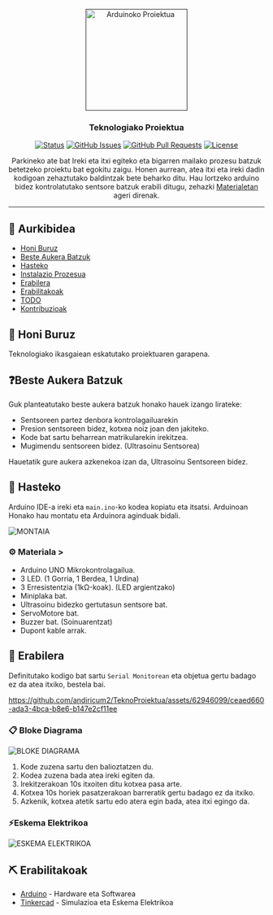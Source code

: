 <p align="center">
  <a href="" rel="noopener">
 <img width=200px height=200px src="https://upload.wikimedia.org/wikipedia/commons/thumb/7/73/Arduino_IDE_logo.svg/2048px-Arduino_IDE_logo.svg.png" alt="Arduinoko Proiektua"></a>
</p>

<h3 align="center">Teknologiako Proiektua</h3>

<div align="center">

[![Status](https://img.shields.io/badge/status-active-success.svg)]()
[![GitHub Issues](https://img.shields.io/github/issues/andiricum2/TeknoProiektua.svg)](/issues)
[![GitHub Pull Requests](https://img.shields.io/github/issues-pr/andiricum2/TeknoProiektua.svg)](/pulls)
[![License](https://img.shields.io/badge/license-MIT-blue.svg)](/LICENSE)

</div>

<div align="center">
Parkineko ate bat Ireki eta itxi egiteko eta bigarren mailako prozesu batzuk betetzeko proiektu bat egokitu zaigu. Honen aurrean, atea itxi eta ireki dadin kodigoan zehaztutako baldintzak bete beharko ditu. Hau lortzeko arduino bidez kontrolatutako sentsore batzuk erabili ditugu, zehazki <a href="/#%EF%B8%8F-materiala-">Materialetan</a> ageri direnak.
</div>

---

## 📝 Aurkibidea

- [Honi Buruz](#info)
- [Beste Aukera Batzuk](#besteaukerak)
- [Hasteko](#hasteko)
- [Instalazio Prozesua](#instalazioa)
- [Erabilera](#erabilera)
- [Erabilitakoak](#erabilitakoak)
- [TODO](../TODO.md)
- [Kontribuzioak](../CONTRIBUTING.md)


## 🧐 Honi Buruz <a name = "info"></a>

Teknologiako ikasgaiean eskatutako proiektuaren garapena.

## ❓Beste Aukera Batzuk <a name = "besteaukerak"></a>

Guk planteatutako beste aukera batzuk honako hauek izango lirateke:
- Sentsoreen partez denbora kontrolagailuarekin
- Presion sentsoreen bidez, kotxea noiz joan den jakiteko.
- Kode bat sartu beharrean matrikularekin irekitzea.
- Mugimendu sentsoreen bidez. (Ultrasoinu Sentsorea)

Hauetatik gure aukera azkenekoa izan da, Ultrasoinu Sentsoreen bidez.

## 🏁 Hasteko <a name = "hasteko"></a>

Arduino IDE-a ireki eta ```main.ino```-ko kodea kopiatu eta itsatsi.
Arduinoan Honako hau montatu eta Arduinora aginduak bidali.

![MONTAIA](https://github.com/andiricum2/TeknoProiektua/assets/62946099/e1029b1f-09e8-4b9c-b1a7-cef42f77d14d)

### ⚙️ Materiala <a name = "materiala"></a>>

- Arduino UNO Mikrokontrolagailua.
- 3 LED. (1 Gorria, 1 Berdea, 1 Urdina)
- 3 Erresistentzia (1kΩ-koak). (LED argientzako)
- Miniplaka bat.
- Ultrasoinu bidezko gertutasun sentsore bat.
- ServoMotore bat.
- Buzzer bat. (Soinuarentzat)
- Dupont kable arrak.

## 🎈 Erabilera <a name="erabilera"></a>

Definitutako kodigo bat sartu ``Serial Monitorean`` eta objetua gertu badago ez da atea itxiko, bestela bai.

https://github.com/andiricum2/TeknoProiektua/assets/62946099/ceaed660-ada3-4bca-b8e6-b147e2cf11ee

### 📋 Bloke Diagrama

![BLOKE DIAGRAMA](https://github.com/andiricum2/TeknoProiektua/assets/62946099/164473c2-7087-48b4-adaf-c606f4ce403a)

1. Kode zuzena sartu den balioztatzen du.
2. Kodea zuzena bada atea ireki egiten da.
3. Irekitzerakoan 10s itxoiten ditu kotxea pasa arte.
4. Kotxea 10s horiek pasatzerakoan barreratik gertu badago ez da itxiko.
5. Azkenik, kotxea atetik sartu edo atera egin bada, atea itxi egingo da.

### ⚡Eskema Elektrikoa

![ESKEMA ELEKTRIKOA](https://github.com/andiricum2/TeknoProiektua/assets/62946099/5febc231-f625-45df-9669-8ab71081a1e6)

## ⛏️ Erabilitakoak <a name = "erabilitakoak"></a>

- [Arduino](https://www.arduino.cc) - Hardware eta Softwarea
- [Tinkercad](https://www.tinkercad.com) - Simulazioa eta Eskema Elektrikoa
